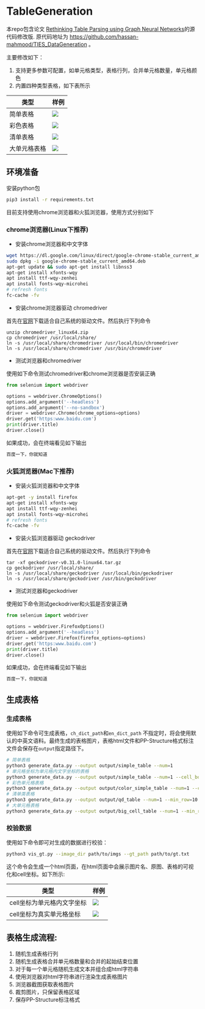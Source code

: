 # TableGeneration

本repo包含论文 [Rethinking Table Parsing using Graph Neural Networks](https://arxiv.org/pdf/1905.13391.pdf)的源代码修改版.
原代码地址为 https://github.com/hassan-mahmood/TIES_DataGeneration 。

主要修改如下：

1. 支持更多参数可配置，如单元格类型，表格行列，合并单元格数量，单元格颜色
2. 内置四种类型表格，如下表所示

|类型|样例|
|---|---|
|简单表格|![](imgs/simple.jpg)|
|彩色表格|![](imgs/color.jpg)|
|清单表格|![](imgs/qd.jpg)|
|大单元格表格|![](imgs/big_cell.jpg)|

## 环境准备

安装python包

```bash
pip3 install -r requirements.txt
```

目前支持使用chrome浏览器和火狐浏览器，使用方式分别如下

### chrome浏览器(Linux下推荐)

- 安装chrome浏览器和中文字体

```bash
wget https://dl.google.com/linux/direct/google-chrome-stable_current_amd64.deb
sudo dpkg -i google-chrome-stable_current_amd64.deb
apt-get update && sudo apt-get install libnss3
apt-get install xfonts-wqy
apt install ttf-wqy-zenhei
apt install fonts-wqy-microhei
# refresh fonts
fc-cache -fv
```

- 安装chrome浏览器驱动 chromedriver

首先在[官网](https://chromedriver.chromium.org/downloads)下载适合自己系统的驱动文件。然后执行下列命令

```shell
unzip chromedriver_linux64.zip
cp chromedriver /usr/local/share/
ln -s /usr/local/share/chromedriver /usr/local/bin/chromedriver
ln -s /usr/local/share/chromedriver /usr/bin/chromedriver
```

- 测试浏览器和chromedriver

使用如下命令测试chromedriver和chrome浏览器是否安装正确

```python
from selenium import webdriver

options = webdriver.ChromeOptions()
options.add_argument('--headless')
options.add_argument('--no-sandbox')
driver = webdriver.Chrome(chrome_options=options)
driver.get('https:www.baidu.com')
print(driver.title)
driver.close()
```

如果成功，会在终端看见如下输出

```bash
百度一下，你就知道
```

### 火狐浏览器(Mac下推荐)

- 安装火狐浏览器和中文字体

```bash
apt-get -y install firefox
apt-get install xfonts-wqy
apt install ttf-wqy-zenhei
apt install fonts-wqy-microhei
# refresh fonts
fc-cache -fv
```

- 安装火狐浏览器驱动 geckodriver

首先在[官网](https://github.com/mozilla/geckodriver/releases/)下载适合自己系统的驱动文件。然后执行下列命令

```shell
tar -xf geckodriver-v0.31.0-linux64.tar.gz
cp geckodriver /usr/local/share/
ln -s /usr/local/share/geckodriver /usr/local/bin/geckodriver
ln -s /usr/local/share/geckodriver /usr/bin/geckodriver
```

- 测试浏览器和geckodriver

使用如下命令测试geckodriver和火狐是否安装正确

```python
from selenium import webdriver

options = webdriver.FirefoxOptions()
options.add_argument('--headless')
driver = webdriver.Firefox(firefox_options=options)
driver.get('https:www.baidu.com')
print(driver.title)
driver.close()
```

如果成功，会在终端看见如下输出

```bash
百度一下，你就知道
```

## 生成表格

### 生成表格

使用如下命令可生成表格，`ch_dict_path`和`en_dict_path`
不指定时，将会使用默认的中英文语料。最终生成的表格图片，表格html文件和PP-Structure格式标注文件会保存在`output`指定路径下。

```bash
# 简单表格
python3 generate_data.py --output output/simple_table --num=1 
# 单元格坐标为单元格内文字坐标的表格
python3 generate_data.py --output output/simple_table --num=1 --cell_box_type='text'
# 彩色单元格表格
python3 generate_data.py --output output/color_simple_table --num=1 --color_prob=0.3
# 清单类表格
python3 generate_data.py --output output/qd_table --num=1 --min_row=10 --max_row=80 --min_col=4 --max_col=8 --min_txt_len=2 --max_txt_len=10 --max_span_row_count=3 --max_span_col_count=3 --max_span_value=20 --color_prob=0 --brower_width=1920 --brower_height=5000
# 大单元格表格
python3 generate_data.py --output output/big_cell_table --num=1 --min_row=6 --max_row=10 --min_col=4 --max_col=8 --min_txt_len=2 --max_txt_len=10 --max_span_row_count=3 --max_span_col_count=3 --max_span_value=10 --color_prob=0 --cell_max_width=100 --cell_max_height=100 --brower_width=1920 --brower_height=1920
```

### 校验数据

使用如下命令即可对生成的数据进行校验：

```bash
python3 vis_gt.py --image_dir path/to/imgs --gt_path path/to/gt.txt
```

这个命令会生成一个html页面，在html页面中会展示图片名、原图、表格的可视化和cell坐标。如下所示:

|类型|样例|
|---|---|
|cell坐标为单元格内文字坐标 | ![](imgs/sample.jpg) |
|cell坐标为真实单元格坐标 | ![](imgs/cell_box.jpg) |

## 表格生成流程:

1. 随机生成表格行列
2. 随机生成表格合并单元格数量和合并的起始结束位置
3. 对于每一个单元格随机生成文本并组合成html字符串
4. 使用浏览器对html字符串进行渲染生成表格图片
5. 浏览器截图获取表格图片
6. 裁剪图片，只保留表格区域
7. 保存PP-Structure标注格式